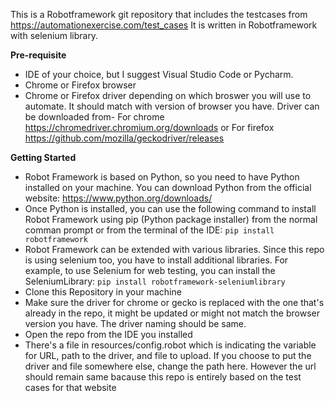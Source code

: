 This is a Robotframework git repository that includes the testcases from https://automationexercise.com/test_cases
It is written in Robotframework with selenium library.

**Pre-requisite**
-  IDE of your choice, but I suggest Visual Studio Code or Pycharm.
-  Chrome or Firefox browser
-  Chrome or Firefox driver depending on which broswer you will use to automate. It should match with version of browser you have. Driver can be downloaded from- For chrome https://chromedriver.chromium.org/downloads or For firefox https://github.com/mozilla/geckodriver/releases
    

**Getting Started**
-  Robot Framework is based on Python, so you need to have Python installed on your machine. You can download Python from the official website: https://www.python.org/downloads/
-  Once Python is installed, you can use the following command to install Robot Framework using pip (Python package installer) from the normal comman prompt or from the terminal of the IDE: ```pip install robotframework```
-  Robot Framework can be extended with various libraries. Since this repo is using selenium too, you have to install additional libraries. For example, to use Selenium for web testing, you can install the SeleniumLibrary: ```pip install robotframework-seleniumlibrary```
-  Clone this Repository in your machine
-  Make sure the driver for chrome or gecko is replaced with the one that's already in the repo, it might be updated or might not match the browser version you have. The driver naming should be same.
-  Open the repo from the IDE you installed
-  There's a file in resources/config.robot which is indicating the variable for URL, path to the driver, and file to upload. If you choose to put the driver and file somewhere else, change the path here. However the url should remain same bacause this repo is entirely based on the test cases for that website

